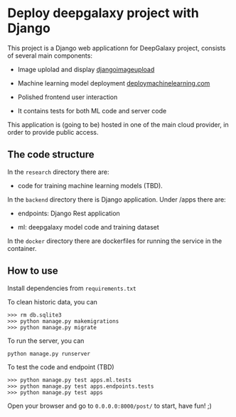 # Deploy deepgalaxy project with Django

This project is a Django web applicationn for DeepGalaxy project, consists of several main components:

- Image uplolad and display [djangoimageupload](https://learndjango.com/tutorials/django-file-and-image-uploads-tutorial)

- Machine learning model deployment [deploymachinelearning.com](https://deploymachinelearning.com)

- Polished frontend user interaction 

- It contains tests for both ML code and server code


This application is (going to be) hosted in one of the main cloud provider, in order to provide public access.

## The code structure

In the `research` directory there are:

- code for training machine learning models (TBD).

In the `backend` directory there is Django application. Under /apps there are:

- endpoints: Django Rest application

- ml: deepgalaxy model code and training dataset


In the `docker` directory there are dockerfiles for running the service in the container.

## How to use

Install dependencies from `requirements.txt`

To clean historic data, you can

```
>>> rm db.sqlite3
>>> python manage.py makemigrations
>>> python manage.py migrate
```

To run the server, you can

```python manage.py runserver```

To test the code and endpoint (TBD)

```
>>> python manage.py test apps.ml.tests
>>> python manage.py test apps.endpoints.tests
>>> python manage.py test apps
```

Open your browser and go to `0.0.0.0:8000/post/` to start, have fun! ;) 
